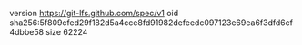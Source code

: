 version https://git-lfs.github.com/spec/v1
oid sha256:5f809cfed29f182d5a4cce8fd91982defeedc097123e69ea6f3dfd6cf4dbbe58
size 62224
